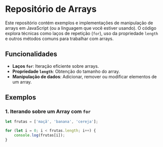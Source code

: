 # Repositório de Arrays

Este repositório contém exemplos e implementações de manipulação de arrays em JavaScript (ou a linguagem que você estiver usando). O código explora técnicas como laços de repetição (`for`), uso da propriedade `length` e outros métodos comuns para trabalhar com arrays.

## Funcionalidades

- **Laços `for`**: Iteração eficiente sobre arrays.
- **Propriedade `length`**: Obtenção do tamanho do array.
- **Manipulação de dados**: Adicionar, remover ou modificar elementos de um array.

## Exemplos

### 1. Iterando sobre um Array com `for`
```javascript
let frutas = ['maçã', 'banana', 'cereja'];

for (let i = 0; i < frutas.length; i++) {
    console.log(frutas[i]);
}
```
